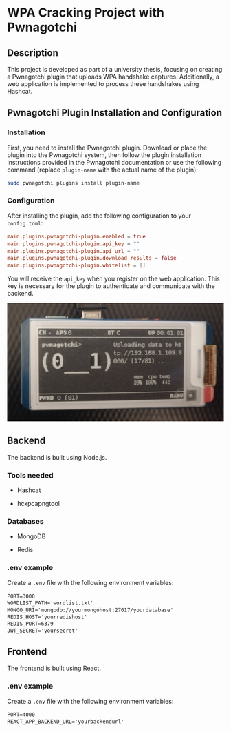 # WPA Cracking Project with Pwnagotchi

## Description

This project is developed as part of a university thesis, focusing on creating a Pwnagotchi plugin that uploads WPA handshake captures. Additionally, a web application is implemented to process these handshakes using Hashcat. 

## Pwnagotchi Plugin Installation and Configuration

### Installation

First, you need to install the Pwnagotchi plugin. Download or place the plugin into the Pwnagotchi system, then follow the plugin installation instructions provided in the Pwnagotchi documentation or use the following command (replace `plugin-name` with the actual name of the plugin):

```sh
sudo pwnagotchi plugins install plugin-name
```

### Configuration

After installing the plugin, add the following configuration to your `config.toml`:

```toml
main.plugins.pwnagotchi-plugin.enabled = true
main.plugins.pwnagotchi-plugin.api_key = ""
main.plugins.pwnagotchi-plugin.api_url = ""
main.plugins.pwnagotchi-plugin.download_results = false
main.plugins.pwnagotchi-plugin.whitelist = []
```

You will receive the `api_key` when you register on the web application. This key is necessary for the plugin to authenticate and communicate with the backend.

![pwny](pwny.jpg)

## Backend

The backend is built using Node.js.

### Tools needed

- Hashcat

- hcxpcapngtool

### Databases

- MongoDB

- Redis

### .env example

Create a `.env` file with the following environment variables:

```
PORT=3000
WORDLIST_PATH='wordlist.txt'
MONGO_URI='mongodb://yourmongohost:27017/yourdatabase'
REDIS_HOST='yourredishost'
REDIS_PORT=6379
JWT_SECRET='yoursecret'
```

## Frontend

The frontend is built using React.

### .env example

Create a `.env` file with the following environment variables:

```
PORT=4000
REACT_APP_BACKEND_URL='yourbackendurl'
```
